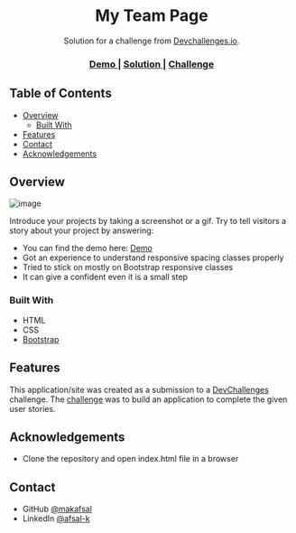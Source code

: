 <!-- Please update value in the {}  -->

<h1 align="center">My Team Page</h1>

<div align="center">
   Solution for a challenge from  <a href="http://devchallenges.io" target="_blank">Devchallenges.io</a>.
</div>

<div align="center">
  <h3>
    <a href="https://my-team-page-ow26.onrender.com/">
      Demo
    </a>
    <span> | </span>
    <a href="https://github.com/makafsal/responsive-devChallenges/tree/main/My-Team-Page">
      Solution
    </a>
    <span> | </span>
    <a href="https://devchallenges.io/challenges/hhmesazsqgKXrTkYkt0U">
      Challenge
    </a>
  </h3>
</div>

<!-- TABLE OF CONTENTS -->

## Table of Contents

- [Overview](#overview)
  - [Built With](#built-with)
- [Features](#features)
- [Contact](#contact)
- [Acknowledgements](#acknowledgements)

<!-- OVERVIEW -->

## Overview

![image](https://user-images.githubusercontent.com/9197089/220833592-10a9c6b2-ae55-43ad-baa1-b06abe69834b.png)

Introduce your projects by taking a screenshot or a gif. Try to tell visitors a story about your project by answering:

- You can find the demo here: <a href="https://my-team-page-ow26.onrender.com/" target="_blank">Demo</a> 
- Got an experience to understand responsive spacing classes properly
- Tried to stick on mostly on Bootstrap responsive classes
- It can give a confident even it is a small step 

### Built With

<!-- This section should list any major frameworks that you built your project using. Here are a few examples.-->

- HTML
- CSS
- [Bootstrap](https://getbootstrap.com/)

## Features

<!-- List the features of your application or follow the template. Don't share the figma file here :) -->

This application/site was created as a submission to a [DevChallenges](https://devchallenges.io/challenges) challenge. The [challenge](https://devchallenges.io/challenges/hhmesazsqgKXrTkYkt0U) was to build an application to complete the given user stories.


## Acknowledgements

<!-- This section should list any articles or add-ons/plugins that helps you to complete the project. This is optional but it will help you in the future. For exmpale -->

- Clone the repository and open index.html file in a browser

## Contact

- GitHub [@makafsal](https://github.com/makafsal)
- LinkedIn [@afsal-k](https://www.linkedin.com/in/afsal-k-950b20135/)
